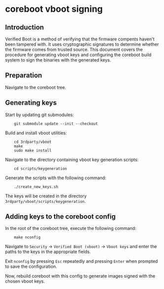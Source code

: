 # coreboot vboot signing

## Introduction

Verified Boot is a method of verifying that the firmware compents haven't been
tampered with. It uses cryptographic signatures to determine whether the
firmware comes from trusted source. This document covers the procedure for
generating vboot keys and configuring the coreboot build system to sign the
binaries with the generated keys.

## Preparation

Navigate to the coreboot tree.

## Generating keys

Start by updating git submodules:

        git submodule update --init --checkout

Build and install vboot utilities:

        cd 3rdparty/vboot
        make
        sudo make install

Navigate to the directory containing vboot key generation scripts:

        cd scripts/keygeneration

Generate the scripts with the following command:

        ./create_new_keys.sh

The keys will be created in the directory `3rdparty/vboot/scripts/keygeneration`.

## Adding keys to the coreboot config

In the root of the coreboot tree, execute the following command:

        make nconfig

Navigate to `Security` -> `Verified Boot (vboot)` -> `Vboot keys` and enter the
paths to the keys in the appropriate fields.

Exit `nconfig` by pressing `Esc` repeatedly and pressing `Enter` when prompted
to save the configuration.

Now, rebuild coreboot with this config to generate images signed with the chosen
vboot keys.
